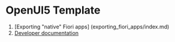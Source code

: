 # OpenUI5 Template

1. [Exporting "native" Fiori apps] (exporting_fiori_apps/index.md)
1. [Developer documentation](developer_docs/index.md)